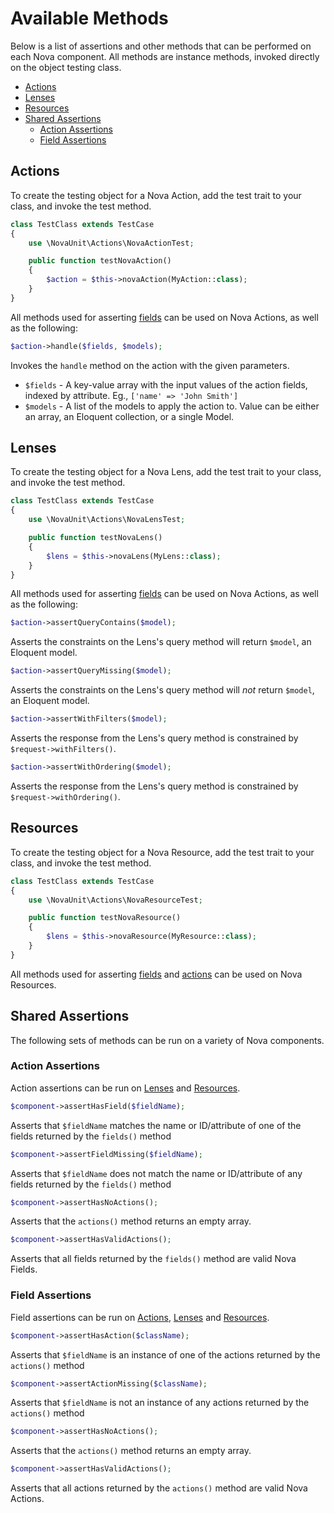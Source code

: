 # Available Methods

Below is a list of assertions and other methods that can be performed on each Nova component. All methods are instance methods, invoked directly on the object testing class.

* [Actions](#actions)
* [Lenses](#lenses)
* [Resources](#resources)
* [Shared Assertions](#shared-assertions)
  * [Action Assertions](#action-assertions)
  * [Field Assertions](#field-assertions)

## Actions

To create the testing object for a Nova Action, add the test trait to your class, and invoke the test method.

```php
class TestClass extends TestCase
{
    use \NovaUnit\Actions\NovaActionTest;

    public function testNovaAction()
    {
        $action = $this->novaAction(MyAction::class);
    }
}
```

All methods used for asserting [fields](#field-assertions) can be used on Nova Actions, as well as the following:

```php
$action->handle($fields, $models);
```

Invokes the `handle` method on the action with the given parameters.

* `$fields` - A key-value array with the input values of the action fields, indexed by attribute. Eg., `['name' => 'John Smith']`
* `$models` - A list of the models to apply the action to. Value can be either an array, an Eloquent collection, or a single Model.

## Lenses

To create the testing object for a Nova Lens, add the test trait to your class, and invoke the test method.

```php
class TestClass extends TestCase
{
    use \NovaUnit\Actions\NovaLensTest;

    public function testNovaLens()
    {
        $lens = $this->novaLens(MyLens::class);
    }
}
```

All methods used for asserting [fields](#field-assertions) can be used on Nova Actions, as well as the following:

```php
$action->assertQueryContains($model);
```

Asserts the constraints on the Lens's query method will return `$model`, an Eloquent model.

```php
$action->assertQueryMissing($model);
```

Asserts the constraints on the Lens's query method will *not* return `$model`, an Eloquent model.

```php
$action->assertWithFilters($model);
```

Asserts the response from the Lens's query method is constrained by `$request->withFilters()`.

```php
$action->assertWithOrdering($model);
```

Asserts the response from the Lens's query method is constrained by `$request->withOrdering()`.

## Resources

To create the testing object for a Nova Resource, add the test trait to your class, and invoke the test method.

```php
class TestClass extends TestCase
{
    use \NovaUnit\Actions\NovaResourceTest;

    public function testNovaResource()
    {
        $lens = $this->novaResource(MyResource::class);
    }
}
```

All methods used for asserting [fields](#field-assertions) and [actions](#action-assertions) can be used on Nova Resources.

## Shared Assertions

The following sets of methods can be run on a variety of Nova components.

### Action Assertions

Action assertions can be run on [Lenses](#lenses) and [Resources](#resources).

```php
$component->assertHasField($fieldName);
```

Asserts that `$fieldName` matches the name or ID/attribute of one of the fields returned by the `fields()` method

```php
$component->assertFieldMissing($fieldName);
```

Asserts that `$fieldName` does not match the name or ID/attribute of any fields returned by the `fields()` method

```php
$component->assertHasNoActions();
```

Asserts that the `actions()` method returns an empty array.

```php
$component->assertHasValidActions();
```

Asserts that all fields returned by the `fields()` method are valid Nova Fields.

### Field Assertions

Field assertions can be run on [Actions](#actions), [Lenses](#lenses) and [Resources](#resources).

```php
$component->assertHasAction($className);
```

Asserts that `$fieldName` is an instance of one of the actions returned by the `actions()` method

```php
$component->assertActionMissing($className);
```

Asserts that `$fieldName` is not an instance of any actions returned by the `actions()` method

```php
$component->assertHasNoActions();
```

Asserts that the `actions()` method returns an empty array.

```php
$component->assertHasValidActions();
```

Asserts that all actions returned by the `actions()` method are valid Nova Actions.
